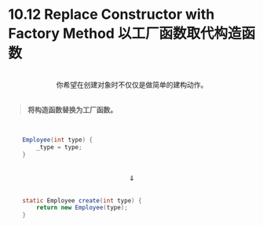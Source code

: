 # 10.12 Replace Constructor with Factory Method 以工厂函数取代构造函数

<br>

<center>你希望在创建对象时不仅仅是做简单的建构动作。</center>

<br>

> **将构造函数替换为工厂函数。**

<br>

```java
    Employee(int type) {
        _type = type;
    }
```

<br>

<center>⇓</center>

<br>

```java
    static Employee create(int type) {
        return new Employee(type);
    }
```

<br>

